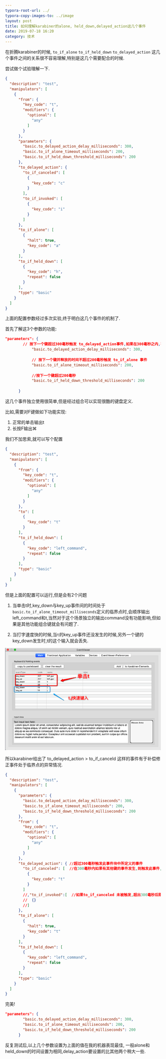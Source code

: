 ```yaml
---
typora-root-url: ../
typora-copy-images-to: ../image
layout: post
title: 如何理解karabiner的alone, held_down,delayed_action这几个事件
date: 2019-07-18 16:20
category: 技术
---
```




在折腾karabiner的时候, `to_if_alone` `to_if_held_down` `to_delayed_action` 这几个事件之间的关系很不容易理解,特别是这几个需要配合的时候.

尝试做个试验理解一下.

```json
{
  "description": "test",
  "manipulators": [
    {
      "from": {
        "key_code": "t",
        "modifiers": {
          "optional": [
            "any"
          ]
        }
      },
      "parameters": {
        "basic.to_delayed_action_delay_milliseconds": 300,
        "basic.to_if_alone_timeout_milliseconds": 200,
        "basic.to_if_held_down_threshold_milliseconds": 200
      },
      "to_delayed_action": {
        "to_if_canceled": [
          {
            "key_code": "c"
          }
        ],
        "to_if_invoked": [
          {
            "key_code": "i"
          }
        ]
      },
      "to_if_alone": [
        {
          "halt": true,
          "key_code": "a"
        }
      ],
      "to_if_held_down": [
        {
          "key_code": "h",
          "repeat": false
        }
      ],
      "type": "basic"
    }
  ]
}
```

上面的配置参数经过多次实验,终于明白这几个事件的机制了.

首先了解这3个参数的功能:

```json
"parameters": {
        // 按下一个键超过300毫秒触发 to_delayed_action事件,如果在300毫秒之内,有另外一个键的事件发性,则会触发其下的 to_if_canceled 事件,同时后面不会处理与to_if_canceled同级的to_if_invoked事件.
  			"basic.to_delayed_action_delay_milliseconds": 300, 
        
  			// 按下一个键并释放的时间不超过200毫秒触发 to_if_alone 事件
  			"basic.to_if_alone_timeout_milliseconds": 200, 
  			
  			//按下一个键超过200毫秒        
  			"basic.to_if_held_down_threshold_milliseconds": 200 

      }
```

这几个事件独立使用很简单,但是经过组合可以实现很酷的键盘定义.



比如,需要对F键做如下功能实现:

1. 正常的单击输出t
2. 长按F输出⌘

我们不加思索,就可以写个配置

```json
{
  "description": "test",
  "manipulators": [
    {
      "from": {
        "key_code": "t",
        "modifiers": {
          "optional": [
            "any"
          ]
        }
      },
      "to": [
        {
          "key_code": "t"
        }
      ],      
      "to_if_held_down": [
        {
          "key_code": "left_command",
          "repeat": false
        }
      ],
      "type": "basic"
    }
  ]
}
```



但是上面的配置可以运行,但是会有2个问题

1. 当单击t时,key_down与key_up事件间的时间处于`basic.to_if_alone_timeout_milliseconds`定义的临界点时,会顺序输出left_command和t,当然对于这个场景独立的输出command没有功能影响,但如果是其他功能组合键就会有问题了.

2. 当打字速度快的时候,当`t`的key_up事件还没发生的时候,另外一个键的key_down发生时,t的这个输入就会丢失.

![Snip20190718_2](/image/Snip20190718_2.png)



所以karabiner给出了 to_delayed_action > to_if_canceld 这样的事件有于补偿修正事件处于临界点的异常情况.



```json
{
  "description": "test",
  "manipulators": [
    {
      "parameters": {
        "basic.to_delayed_action_delay_milliseconds": 300,
        "basic.to_if_alone_timeout_milliseconds": 200,
        "basic.to_if_held_down_threshold_milliseconds": 200
      },
      "from": {
        "key_code": "t",
        "modifiers": {
          "optional": [
            "any"
          ]
        }
      },
      "to_delayed_action": { //超过300毫秒触发此事件块中所定义的事件
        "to_if_canceled": [  //在300毫秒内如果有其他键的事件发生,则触发此事件,此事件中的key_code定义为原始key,作为补偿修正,同时 to_if_invoked的事件不会再触发
          {
            "key_code": "t"
          }
        ]
        //,"to_if_invoked":[  //如果to_if_canceled 未被触发,超出300毫秒后刚触发此事件.
        //  {}
        //]
      },
      "to_if_alone": [
        {
          "halt": true,
          "key_code": "t"
        }
      ],
      "to_if_held_down": [
        {
          "key_code": "left_command",
          "repeat": false
        }
      ],
      "type": "basic"
    }
  ]
}
```



完美!

```json
"parameters": {
        "basic.to_delayed_action_delay_milliseconds": 300,
        "basic.to_if_alone_timeout_milliseconds": 200,
        "basic.to_if_held_down_threshold_milliseconds": 200
      }
```

反复测试后,以上几个参数设置为上面的值在我的机器表现最佳, 一般alone和held_down的时间设置为相同,delay_action要设置的比其他两个稍大一些.